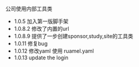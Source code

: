 

公司使用内部工具类

- 1.0.5 加入第一版脚手架
- 1.0.8.2 修改了内置的url
- 1.0.8.9 提供了一步创建sponsor,study,site的工具类
- 1.0.11 修复bug
- 1.0.12 修改yaml 使用 ruamel.yaml
- 1.0.13 update the login